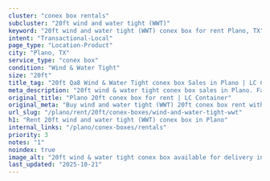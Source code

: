 ```yaml
---
cluster: "conex box rentals"
subcluster: "20ft wind and water tight (WWT)"
keyword: "20ft wind and water tight (WWT) conex box for rent Plano, TX"
intent: "Transactional-Local"
page_type: "Location-Product"
city: "Plano, TX"
service_type: "conex box"
condition: "Wind & Water Tight"
size: "20ft"
title_tag: "20ft Qa8 Wind & Water Tight conex box Sales in Plano | LC Container"
meta_description: "20ft wind & water tight conex box sales in Plano. Fast delivery, competitive pricing. Serving conex boxes area. Quote ID: POI. Call (214) 524-4168 for your free quote today."
original_title: "Plano 20ft conex box for rent | LC Container"
original_meta: "Buy wind and water tight (WWT) 20ft conex box rent with local delivery in Plano, TX. LC Container — local Since 2003. Request a fast quote today."
url_slug: "/plano/rent/20ft/conex-boxes/wind-and-water-tight-wwt"
h1: "Rent 20ft wind and water tight (WWT) conex box in Plano"
internal_links: "/plano/conex-boxes/rentals"
priority: 3
notes: "1"
noindex: true
image_alt: "20ft wind & water tight conex box available for delivery in Plano"
last_updated: "2025-10-21"
---
```


<!-- TODO: Add unique city/inventory copy, images, and internal links here. -->
